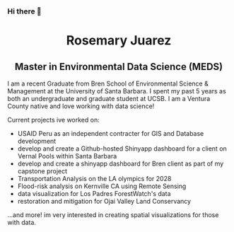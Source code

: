 ### Hi there 👋
<h1 align="center"> Rosemary Juarez </h1>

<h2 align="center">Master in Environmental Data Science (MEDS)</h2>

I am a recent Graduate from Bren School of Environmental Science & Management at the University of Santa Barbara. I spent my past 5 years as both an undergraduate and graduate student at UCSB. I am a Ventura County native and love working with data science!

Current projects ive worked on:

- USAID Peru as an independent contracter for GIS and Database development
- develop and create a Github-hosted Shinyapp dashboard for a client on Vernal Pools within Santa Barbara
- develop and create a shinyapp dashboard for Bren client as part of my capstone project
- Transportation Analysis on the LA olympics for 2028 
- Flood-risk analysis on Kernville CA using Remote Sensing
- data visualization for Los Padres ForestWatch's data
- restoration and mitigation for Ojai Valley Land Conservancy

...and more! im very interested in creating spatial visualizations for those with data.



<!--
**rosemaryjuarez/rosemaryjuarez** is a ✨ _special_ ✨ repository because its `README.md` (this file) appears on your GitHub profile.

Here are some ideas to get you started:




  
📝 **Personal website:** [allisonhorst.com](https://www.allisonhorst.com/)

🎨 **R & data science artwork repo:** [github.com/allisonhorst/stats-illustrations/](https://github.com/allisonhorst/stats-illustrations/)

🐦 **Twitter:** [@allison_horst](https://twitter.com/allison_horst)
 

<img align="right" src="https://github.com/allisonhorst/allisonhorst/blob/main/horst_rtist.png" width="300">

Hi there! I'm a Data Scientist Advocate at [Observable](https://observablehq.com/), working to support and learn from data scientists who want to explore, analyze, and visualize data together. I am also an artist with a background in *plein air* landscape oil painting - though more recently, I've been building up a library of open artwork for data science and statistics education. I love creating open educational content and resources, developing & leading data science courses and workshop, and engaging with communities to support learners and users of data science tools. 

### What am I up to? 

- 🔭 I recently played a leadership role in implementing the new [Master of Environmental Data Science](https://bren.ucsb.edu/masters-programs/master-environmental-data-science/academics-meds) degree program at UCSB! 

- 🌱 One of my recent projects was the [`palmerpenguins`](https://allisonhorst.github.io/palmerpenguins/) R package, which I developed with Drs. [Alison Presmanes Hill](https://alison.rbind.io/) (Voltron Data) and [Kristen B. Gorman](https://www.uaf.edu/cfos/people/faculty/detail/kristen-gorman.php) (University of Alaska Fairbanks). The package provides a dataset, `penguins` with structural size measurements for three penguin species recorded by Dr. Gorman and colleagues at the Palmer Station Long Term Ecological Research site, Antarctica. The `penguins` data is a near drop-in replacement for Anderson's `iris` dataset.
    
- 💻 I'm working with [Dr. Julien Brun](https://brunj7.github.io/about) to create a more expansive and versatile R data package [lterdatasampler](https://lter.github.io/lterdatasampler/), which contains sampler datasets from each of the 28 [Long Term Ecological Research Network](https://lternet.edu/) sites, for use in environmental data science and statistics courses. 

### Experience

- 2022 - present: Data Scientist Advocate, [ObservableHQ](https://observablehq.com/)
- 2013 - 2022: Teaching Faculty (UC Santa Barbara)
- 2019 - 2020: Artist-in-Residence, RStudio
- 2018 - 2019: Artist-in-Residence, National Center for Ecological Analysis & Synthesis

### Recognition

- 2019: Outstanding Teaching Award, UC Santa Barbara
- 2018: Outstanding Teaching Award, Bren School of Environmental Science and Management

## Community

- Co-Founder, Santa Barbara R-Ladies
- Co-Founder & Organizer, UCSB TidyTuesday (2019 - 2021)

### Education

- PhD (2012): Toxicity and interactions of engineering nanoparticles with environmental bacteria (UCSB)
- MS (2007): Mechanical Engineering (UCSB)
- BS (2005): Chemical Engineering (UCSB)

- 🔭 I’m currently working on my masters program at the Bren school
- 🌱 I’m currently learning ...
- 👯 I’m looking to collaborate on ...
- 🤔 I’m looking for help with ...
- 💬 Ask me about ...
- 📫 How to reach me: ...
- 😄 Pronouns: ...
- ⚡ Fun fact: ...
-->
